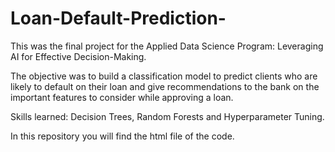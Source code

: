 # Loan-Default-Prediction-
This was the final project for the Applied Data Science Program: Leveraging AI for Effective Decision-Making.

The objective was to build a classification model to predict clients who are likely to default on their loan and give recommendations to the bank on the important features to consider while approving a loan.

Skills learned: Decision Trees, Random Forests and Hyperparameter Tuning.

In this repository you will find the html file of the code.
